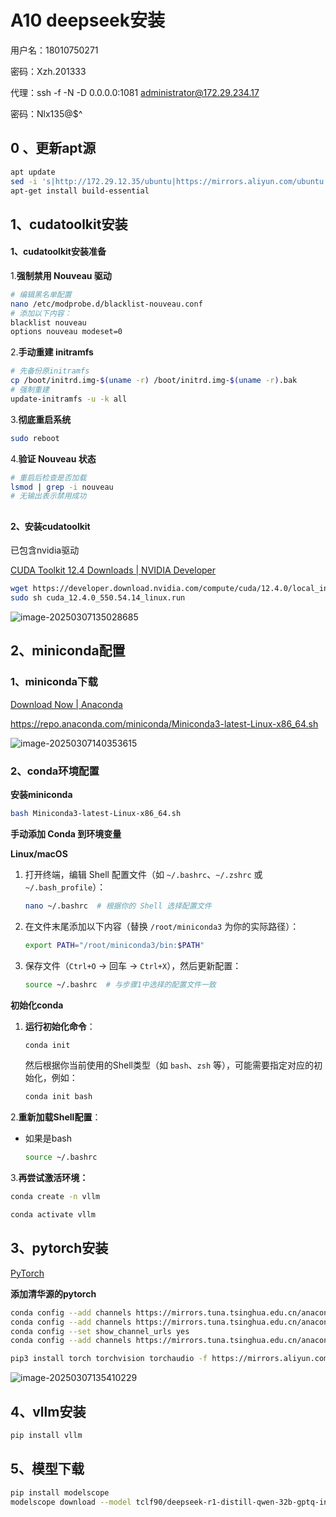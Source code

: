 # A10 deepseek安装

用户名：18010750271

密码：Xzh.201333

代理：ssh -f -N -D 0.0.0.0:1081 administrator@172.29.234.17

密码：Nlx135@$^

## 0 、更新apt源

```bash
apt update 
sed -i 's|http://172.29.12.35/ubuntu|https://mirrors.aliyun.com/ubuntu|g' /etc/apt/sources.list
apt-get install build-essential
```

## 1、cudatoolkit安装

#### 1、cudatoolkit安装准备

1.**强制禁用 Nouveau 驱动**

```BASH
# 编辑黑名单配置
nano /etc/modprobe.d/blacklist-nouveau.conf
# 添加以下内容：
blacklist nouveau
options nouveau modeset=0
```

2.**手动重建 initramfs**

```bash
# 先备份原initramfs
cp /boot/initrd.img-$(uname -r) /boot/initrd.img-$(uname -r).bak
# 强制重建
update-initramfs -u -k all
```

3.**彻底重启系统**

```BASH
sudo reboot
```

4.**验证 Nouveau 状态**

```BASH
# 重启后检查是否加载
lsmod | grep -i nouveau
# 无输出表示禁用成功
```

## 

#### 2、安装cudatoolkit

已包含nvidia驱动

[CUDA Toolkit 12.4 Downloads | NVIDIA Developer](https://developer.nvidia.com/cuda-12-4-0-download-archive?target_os=Linux&target_arch=x86_64&Distribution=Ubuntu&target_version=22.04&target_type=runfile_local)

```bash
wget https://developer.download.nvidia.com/compute/cuda/12.4.0/local_installers/cuda_12.4.0_550.54.14_linux.run
sudo sh cuda_12.4.0_550.54.14_linux.run
```



![image-20250307135028685](C:\Users\13556\AppData\Roaming\Typora\typora-user-images\image-20250307135028685.png)

## 2、miniconda配置

### 1、miniconda下载

[Download Now | Anaconda](https://www.anaconda.com/download/success)

https://repo.anaconda.com/miniconda/Miniconda3-latest-Linux-x86_64.sh

![image-20250307140353615](C:\Users\13556\AppData\Roaming\Typora\typora-user-images\image-20250307140353615.png)



### 2、conda环境配置

**安装miniconda**

```bash
bash Miniconda3-latest-Linux-x86_64.sh
```

**手动添加 Conda 到环境变量**

**Linux/macOS**

1. 打开终端，编辑 Shell 配置文件（如 `~/.bashrc`、`~/.zshrc` 或 `~/.bash_profile`）：

   ```bash
   nano ~/.bashrc  # 根据你的 Shell 选择配置文件
   ```

2. 在文件末尾添加以下内容（替换 `/root/miniconda3` 为你的实际路径）：

   ```bash
   export PATH="/root/miniconda3/bin:$PATH"
   ```

3. 保存文件（`Ctrl+O` → 回车 → `Ctrl+X`），然后更新配置：

   ```bash
   source ~/.bashrc  # 与步骤1中选择的配置文件一致
   ```

**初始化conda**

1. **运行初始化命令**：

   ```bash
   conda init
   ```

   然后根据你当前使用的Shell类型（如 `bash`、`zsh` 等），可能需要指定对应的初始化，例如：

   ```bash
   conda init bash
   ```

2.**重新加载Shell配置**：

   - 如果是bash

     ```bash
     source ~/.bashrc
     ```

3.**再尝试激活环境：**

```bash
conda create -n vllm
```

```bash
conda activate vllm
```



## 3、pytorch安装

[PyTorch](https://pytorch.org/)

**添加清华源的pytorch**

```bash
conda config --add channels https://mirrors.tuna.tsinghua.edu.cn/anaconda/pkgs/free/
conda config --add channels https://mirrors.tuna.tsinghua.edu.cn/anaconda/pkgs/main/
conda config --set show_channel_urls yes
conda config --add channels https://mirrors.tuna.tsinghua.edu.cn/anaconda/cloud/pytorch/
```

```bash
pip3 install torch torchvision torchaudio -f https://mirrors.aliyun.com/pytorch-wheels/cu121
```

![image-20250307135410229](C:\Users\13556\AppData\Roaming\Typora\typora-user-images\image-20250307135410229.png)

## 4、vllm安装

```bash
pip install vllm
```



## 5、模型下载

```bash
pip install modelscope 
modelscope download --model tclf90/deepseek-r1-distill-qwen-32b-gptq-int4 --local_dir /data/deepseek-32b
```

